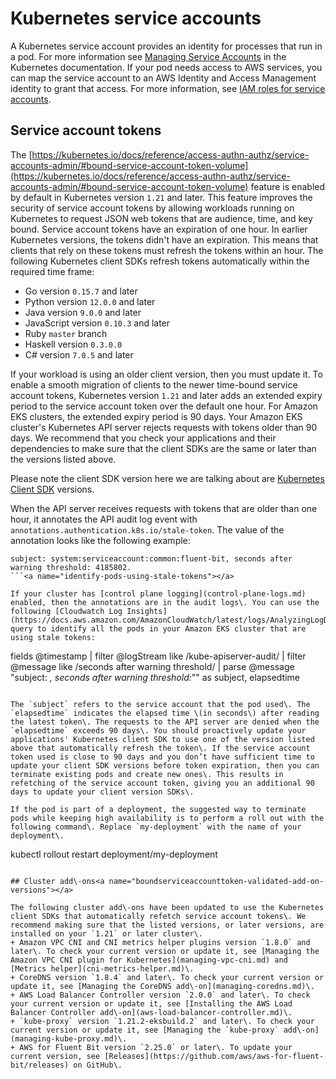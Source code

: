 # Kubernetes service accounts<a name="service-accounts"></a>

A Kubernetes service account provides an identity for processes that run in a pod\. For more information see [Managing Service Accounts](https://kubernetes.io/docs/reference/access-authn-authz/service-accounts-admin) in the Kubernetes documentation\. If your pod needs access to AWS services, you can map the service account to an AWS Identity and Access Management identity to grant that access\. For more information, see [IAM roles for service accounts](iam-roles-for-service-accounts.md)\.

## Service account tokens<a name="service-account-tokens"></a>

The [https://kubernetes.io/docs/reference/access-authn-authz/service-accounts-admin/#bound-service-account-token-volume](https://kubernetes.io/docs/reference/access-authn-authz/service-accounts-admin/#bound-service-account-token-volume) feature is enabled by default in Kubernetes version `1.21` and later\. This feature improves the security of service account tokens by allowing workloads running on Kubernetes to request JSON web tokens that are audience, time, and key bound\. Service account tokens have an expiration of one hour\. In earlier Kubernetes versions, the tokens didn't have an expiration\. This means that clients that rely on these tokens must refresh the tokens within an hour\. The following Kubernetes client SDKs refresh tokens automatically within the required time frame:
+ Go version `0.15.7` and later
+ Python version `12.0.0` and later
+ Java version `9.0.0` and later
+ JavaScript version `0.10.3` and later
+ Ruby `master` branch
+ Haskell version `0.3.0.0`
+ C\# version `7.0.5` and later

If your workload is using an older client version, then you must update it\. To enable a smooth migration of clients to the newer time\-bound service account tokens, Kubernetes version `1.21` and later adds an extended expiry period to the service account token over the default one hour\. For Amazon EKS clusters, the extended expiry period is 90 days\. Your Amazon EKS cluster's Kubernetes API server rejects requests with tokens older than 90 days\. We recommend that you check your applications and their dependencies to make sure that the client SDKs are the same or later than the versions listed above\.

Please note the client SDK version here we are talking about are [Kubernetes Client SDK](https://kubernetes.io/docs/reference/using-api/client-libraries/) versions.

When the API server receives requests with tokens that are older than one hour, it annotates the API audit log event with `annotations.authentication.k8s.io/stale-token`\. The value of the annotation looks like the following example:

```
subject: system:serviceaccount:common:fluent-bit, seconds after warning threshold: 4185802.
```<a name="identify-pods-using-stale-tokens"></a>

If your cluster has [control plane logging](control-plane-logs.md) enabled, then the annotations are in the audit logs\. You can use the following [Cloudwatch Log Insights](https://docs.aws.amazon.com/AmazonCloudWatch/latest/logs/AnalyzingLogData.html) query to identify all the pods in your Amazon EKS cluster that are using stale tokens:

```
fields @timestamp
| filter @logStream like /kube-apiserver-audit/
| filter @message like /seconds after warning threshold/
| parse @message "subject: *, seconds after warning threshold:*\"" as subject, elapsedtime
```

The `subject` refers to the service account that the pod used\. The `elapsedtime` indicates the elapsed time \(in seconds\) after reading the latest token\. The requests to the API server are denied when the `elapsedtime` exceeds 90 days\. You should proactively update your applications' Kubernetes client SDK to use one of the version listed above that automatically refresh the token\. If the service account token used is close to 90 days and you don’t have sufficient time to update your client SDK versions before token expiration, then you can terminate existing pods and create new ones\. This results in refetching of the service account token, giving you an additional 90 days to update your client version SDKs\.

If the pod is part of a deployment, the suggested way to terminate pods while keeping high availability is to perform a roll out with the following command\. Replace `my-deployment` with the name of your deployment\.

```
kubectl rollout restart deployment/my-deployment
```

## Cluster add\-ons<a name="boundserviceaccounttoken-validated-add-on-versions"></a>

The following cluster add\-ons have been updated to use the Kubernetes client SDKs that automatically refetch service account tokens\. We recommend making sure that the listed versions, or later versions, are installed on your `1.21` or later cluster\.
+ Amazon VPC CNI and CNI metrics helper plugins version `1.8.0` and later\. To check your current version or update it, see [Managing the Amazon VPC CNI plugin for Kubernetes](managing-vpc-cni.md) and [Metrics helper](cni-metrics-helper.md)\.
+ CoreDNS version `1.8.4` and later\. To check your current version or update it, see [Managing the CoreDNS add\-on](managing-coredns.md)\.
+ AWS Load Balancer Controller version `2.0.0` and later\. To check your current version or update it, see [Installing the AWS Load Balancer Controller add\-on](aws-load-balancer-controller.md)\.
+ `kube-proxy` version `1.21.2-eksbuild.2` and later\. To check your current version or update it, see [Managing the `kube-proxy` add\-on](managing-kube-proxy.md)\.
+ AWS for Fluent Bit version `2.25.0` or later\. To update your current version, see [Releases](https://github.com/aws/aws-for-fluent-bit/releases) on GitHub\.